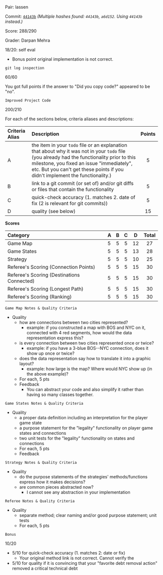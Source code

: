 Pair: lassen

Commit: [`44143b`](https://github.ccs.neu.edu/CS4500-F21/lassen/tree/44143b0a1e2b5365d927ea11d7c7928fc8505ffa) *(Multiple hashes found: `44143b`, `a6d152`. Using `44143b` instead.)*

Score: 288/290

Grader: Darpan Mehra

18/20: self eval
  -  Bonus point original implementation is not correct.

`git log inspection`

60/60

You got full points if the answer to "Did you copy code?" appeared to be "no".

`Improved Project Code`

200/210

For each of the sections below, criteria aliases and descriptions:

| Criteria Alias         | Description  | Points |                                                    
| :--------------------- | :-------------------- | :----------------------------------------------------------------------------: | 
| A                      | the item in your `todo` file or an explanation that about why it was not in your `todo` file (you already had the functionality prior to this milestone, you fixed an issue "immediately", etc. But you can't get these points if you didn't implement the functionality.)  | 5 | 
| B                      |  link to a git commit (or set of) and/or git diffs or files that contain the functionality | 5 | 
| C                      | quick-check accuracy (1. matches 2. date of fix (2 is relevant for git commits)) | 5 | 
| D                      | quality (see below) | 15 | 

**Scores**


| Category                                  | A  | B | C | D | Total                                                   
| :--------------------- | :-------------------- | :----------------------------------------------------------------------------: | :--------: | :---------: | :---------:
| Game Map                                   | 5 | 5 | 5 | 12 | 27
| Game States                                | 5 | 5 | 5 | 13 | 28
| Strategy                                   | 5 | 5 | 5 | 10 | 25
| Referee's Scoring (Connection Points)      | 5 | 5 | 5 | 15 | 30
| Referee's Scoring (Destinations Connected) | 5 | 5 | 5 | 15 | 30
| Referee's Scoring (Longest Path)           | 5 | 5 | 5 | 15 | 30
| Referee's Scoring (Ranking)                | 5 | 5 | 5 | 15 | 30

`Game Map Notes & Quality Criteria`
- Quality
  - how are connections between two cities represented?
    - example: if you constructed a map with BOS and NYC on it, connected with 4 red segments, how would the data representation express this?
  - is every connection between two cities represented once or twice?
    - example: if you have a 3-blue BOS--NYC connection, does it show up once or twice?
  - does the data representation say how to translate it into a graphic layout?
    - example: how large is the map? Where would NYC show up (in the above example)?
  - For each, 5 pts
  - Feedback
    - You can abstract your code and also simplify it rather than having so many classes together. 


`Game States Notes & Quality Criteria`
- Quality
  - a proper data definition including an interpretation for the player game state
  - a purpose statement for the "legality" functionality on player game states and connections
  - two unit tests for the "legality" functionality on states and connections
  - For each, 5 pts
  - Feedback

  


`Strategy Notes & Quality Criteria`
- Quality
  - do the purpose statements of the strategies' methods/functions express how it makes decisions?
  - are common pieces abstracted now?
    - I cannot see any abstraction in your implementation

`Referee Notes & Quality Criteria`
- Quality
  - separate method; clear naming and/or good purpose statement; unit tests
  - For each, 5 pts

`Bonus`

10/20

- 5/10 for quick-check accuracy (1. matches 2: date or fix)
  - Your original method link is not correct. Cannot verify the 
- 5/10 for quality if it is convincing that your "favorite debt removal action" removed a critical technical debt




